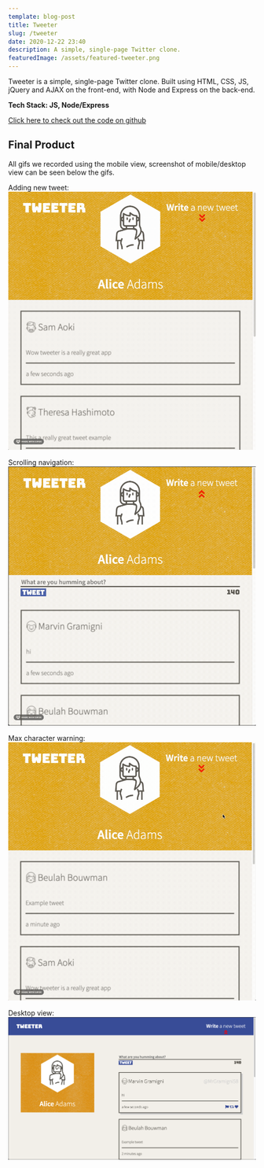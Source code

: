 ```yaml
---
template: blog-post
title: Tweeter
slug: /tweeter
date: 2020-12-22 23:40
description: A simple, single-page Twitter clone.
featuredImage: /assets/featured-tweeter.png
---
```


Tweeter is a simple, single-page Twitter clone. Built using HTML, CSS, JS, jQuery and AJAX on the front-end, with Node and Express on the back-end.

<strong>Tech Stack: JS, Node/Express</strong>

[Click here to check out the code on github](https://github.com/josepwil/tweeter)

## Final Product

All gifs we recorded using the mobile view, screenshot of mobile/desktop view can be seen below the gifs.

Adding new tweet:
!["Tweet Example"](https://github.com/josepwil/tweeter/blob/master/docs/tweet-example.gif?raw=true)

Scrolling navigation:
!["Scroll Example"](https://github.com/josepwil/tweeter/blob/master/docs/scroll-example.gif?raw=true)

Max character warning:
!["Warning Example"](https://github.com/josepwil/tweeter/blob/master/docs/warning-example.gif?raw=true)

Desktop view:
!["Desktop View"](https://github.com/josepwil/tweeter/blob/master/docs/tweeter-desktop.png?raw=true)
